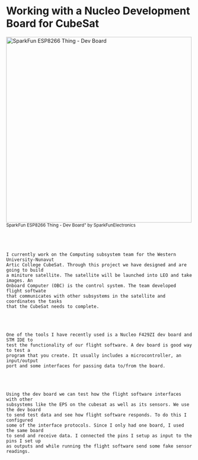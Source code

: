 <h1>  Working with a Nucleo Development Board for CubeSat </h1>

<img src="https://live.staticflickr.com/762/22206338264_e79a1a9775.jpg" alt="SparkFun ESP8266 Thing - Dev Board" style="display: block;" width="500" height="500"
             position="relative"/> <sup>SparkFun ESP8266 Thing - Dev Board" by SparkFunElectronics</sup>  
        <br><br><br>
<p>
 
    I currently work on the Computing subsystem team for the Western University-Nunavut 
    Artic College CubeSat. Through this project we have designed and are going to build
    a miniture satellite. The satellite will be launched into LEO and take images. An 
    Onboard Computer (OBC) is the control system. The team developed flight softwate 
    that communicates with other subsystems in the satellite and coordinates the tasks
    that the CubeSat needs to complete. 
</p>
<br><br>
<p>
       
    One of the tools I have recently used is a Nucleo F429ZI dev board and STM IDE to 
    test the functionality of our flight software. A dev board is good way to test a
    program that you create. It usually includes a microcontroller, an input/output
    port and some interfaces for passing data to/from the board. 

</p> 
<br><br>
<p>
        
    Using the dev board we can test how the flight software interfaces with other 
    subsystems like the EPS on the cubesat as well as its sensors. We use the dev board 
    to send test data and see how flight software responds. To do this I configured 
    some of the interface protocols. Since I only had one board, I used the same board 
    to send and receive data. I connected the pins I setup as input to the pins I set up 
    as outputs and while running the flight software send some fake sensor readings. 

</p> 


